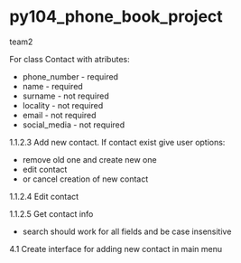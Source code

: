 # py104_phone_book_project
team2

For class Contact with atributes:
  - phone_number  - required
  - name          - required
  - surname				- not required
  - locality      - not required
  - email         - not required
  - social_media  - not required

1.1.2.3 Add new contact. If contact exist give user options: 
  - remove old one and create new one
  - edit contact
  - or cancel creation of new contact

1.1.2.4 Edit contact

1.1.2.5 Get contact info
  - search should work for all fields and be case insensitive

4.1 Create interface for adding new contact in main menu
